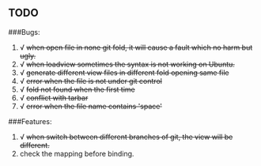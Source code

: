 TODO
---

###Bugs:
1. √ ~~when open file in none git fold, it will cause a fault which no harm but ugly.~~
2. √ ~~when loadview sometimes the syntax is not working on Ubuntu.~~
3. √ ~~generate different view files in different fold opening same file~~
4. √ ~~error when the file is not under git control~~
5. √ ~~fold not found when the first time~~
6. √ ~~conflict with tarbar~~
7. √ ~~error when the file name contains 'space'~~

###Features:
1. √ ~~when switch between different branches of git, the view will be different.~~
2. check the mapping before binding.
